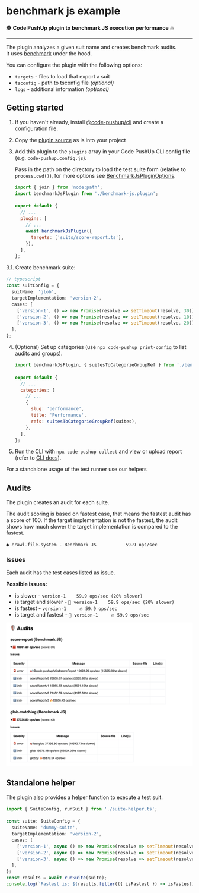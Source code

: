# benchmark js example

🕵️ **Code PushUp plugin to benchmark JS execution performance** 🔥

---

The plugin analyzes a given suit name and creates benchmark audits.  
It uses [benchmark](https://www.npmjs.com/package/benchmark) under the hood.

You can configure the plugin with the following options:

- `targets` - files to load that export a suit
- `tsconfig` - path to tsconfig file _(optional)_
- `logs` - additional information _(optional)_

## Getting started

1. If you haven't already, install [@code-pushup/cli](../../../../packages/cli/README.md) and create a configuration file.

2. Copy the [plugin source](./src/) as is into your project

3. Add this plugin to the `plugins` array in your Code PushUp CLI config file (e.g. `code-pushup.config.js`).

   Pass in the path on the directory to load the test suite form (relative to `process.cwd()`), for more options see [BenchmarkJsPluginOptions]().

   ```js
   import { join } from 'node:path';
   import benchmarkJsPlugin from './benchmark-js.plugin';

   export default {
     // ...
     plugins: [
       // ...
       await benchmarkJsPlugin({
         targets: ['suits/score-report.ts'],
       }),
     ],
   };
   ```

3.1. Create benchmark suite:

```ts
// typescript
const suitConfig = {
  suitName: 'glob',
  targetImplementation: 'version-2',
  cases: [
    ['version-1', () => new Promise(resolve => setTimeout(resolve, 30))],
    ['version-2', () => new Promise(resolve => setTimeout(resolve, 10))],
    ['version-3', () => new Promise(resolve => setTimeout(resolve, 20))],
  ],
};
```

4. (Optional) Set up categories (use `npx code-pushup print-config` to list audits and groups).

   ```js
   import benchmarkJsPlugin, { suitesToCategorieGroupRef } from './benchmark-js.plugin';

   export default {
     // ...
     categories: [
       // ...
       {
         slug: 'performance',
         title: 'Performance',
         refs: suitesToCategorieGroupRef(suites),
       },
     ],
   };
   ```

5. Run the CLI with `npx code-pushup collect` and view or upload report (refer to [CLI docs](../../../../packages/cli/README.m)).

For a standalone usage uf the test runner use our helpers

## Audits

The plugin creates an audit for each suite.

The audit scoring is based on fastest case, that means the fastest audit has a score of 100.
If the target implementation is not the fastest, the audit shows how much slower the target implementation is compared to the fastest.

`● crawl-file-system - Benchmark JS           59.9 ops/sec`

### Issues

Each audit has the test cases listed as issue.

**Possible issues:**

- is slower - `version-1    59.9 ops/sec (20% slower)`
- is target and slower - `🎯 version-1    59.9 ops/sec (20% slower)`
- is fastest - `version-1     🔥 59.9 ops/sec`
- is target and fastest - `🎯 version-1     🔥 59.9 ops/sec`

<img width="600px" src="./docs/images/audits-readme-example.png">

## Standalone helper

The plugin also provides a helper function to execute a test suit.

```ts
import { SuiteConfig, runSuit } from './suite-helper.ts';

const suite: SuiteConfig = {
  suiteName: 'dummy-suite',
  targetImplementation: 'version-2',
  cases: [
    ['version-1', async () => new Promise(resolve => setTimeout(resolve, 30))],
    ['version-2', async () => new Promise(resolve => setTimeout(resolve, 50))],
    ['version-3', async () => new Promise(resolve => setTimeout(resolve, 80))],
  ],
};
const results = await runSuite(suite);
console.log(`Fastest is: ${results.filter(({ isFastest }) => isFastest)}`);
```
